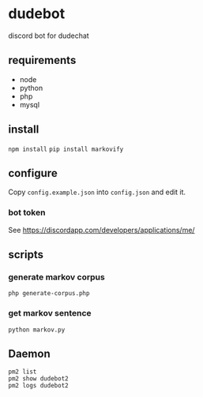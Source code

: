 # dudebot
discord bot for dudechat

## requirements
 - node
 - python
 - php
 - mysql

## install
`npm install`
`pip install markovify`

## configure
Copy `config.example.json` into `config.json` and edit it.

### bot token
See https://discordapp.com/developers/applications/me/

## scripts

### generate markov corpus
`php generate-corpus.php`

### get markov sentence
`python markov.py`

## Daemon
```
pm2 list
pm2 show dudebot2
pm2 logs dudebot2
```

